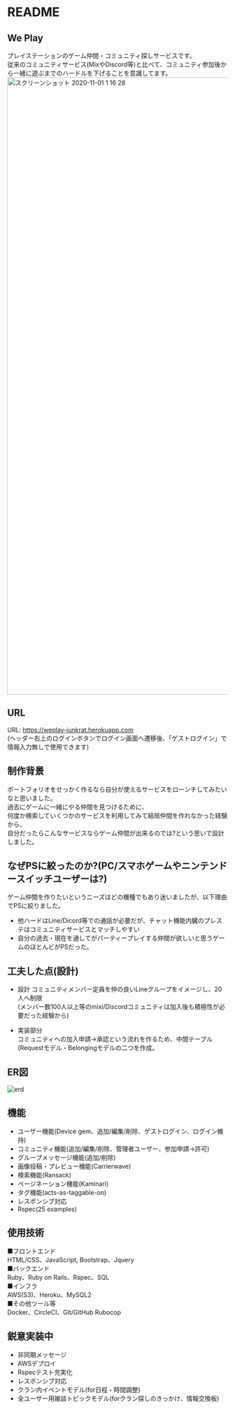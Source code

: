 

# README

## We Play
プレイステーションのゲーム仲間・コミュニティ探しサービスです。<br>
従来のコミュニティサービス(MixやDiscord等)と比べて、コミュニティ参加後から一緒に遊ぶまでのハードルを下げることを意識してます。<br>
<img width="1412" alt="スクリーンショット 2020-11-01 1 16 28" src="https://user-images.githubusercontent.com/61936417/97784230-62414100-1be0-11eb-85ea-697ee18d474c.png">

## URL
URL: https://weplay-junkrat.herokuapp.com<br>
(ヘッダー右上のログインボタンでログイン画面へ遷移後、「ゲストログイン」で情報入力無しで使用できます)

## 制作背景
ポートフォリオをせっかく作るなら自分が使えるサービスをローンチしてみたいなと思いました。<br>
過去にゲームに一緒にやる仲間を見つけるために、<br>
何度か検索していくつかのサービスを利用してみて結局仲間を作れなかった経験から、<br>
自分だったらこんなサービスならゲーム仲間が出来るのでは?という思いで設計しました。

## なぜPSに絞ったのか?(PC/スマホゲームやニンテンドースイッチユーザーは?)
ゲーム仲間を作りたいというニーズはどの機種でもあり迷いましたが、以下理由でPSに絞りました。<br> 
- 他ハードはLine/Dicord等での通話が必要だが、チャット機能内臓のプレステはコミュニティサービスとマッチしやすい<br>
- 自分の過去・現在を通してがパーティープレイする仲間が欲しいと思うゲームのほとんどがPSだった。

## 工夫した点(設計)
- 設計
コミュニティメンバー定員を仲の良いLineグループをイメージし、20人へ制限<br>
(メンバー数100人以上等のmixi/Discordコミュニティは加入後も積極性が必要だった経験から)

- 実装部分<br>
コミュニティへの加入申請→承認という流れを作るため、中間テーブル(Requestモデル・Belongingモデルの二つを作成。

## ER図
![erd](https://user-images.githubusercontent.com/61936417/97785292-86545080-1be7-11eb-8034-f72c59eef529.png)

## 機能
* ユーザー機能(Device gem、追加/編集/削除、ゲストログイン、ログイン維持)
* コミュニティ機能(追加/編集/削除、管理者ユーザー、参加申請→許可)
* グループメッセージ機能(追加/削除)
* 画像投稿・プレビュー機能(Carrierwave)
* 検索機能(Ransack)
* ページネーション機能(Kaminari)
* タグ機能(acts-as-taggable-on)
* レスポンシブ対応
* Rspec(25 examples)

## 使用技術
■フロントエンド<br>
HTML/CSS、JavaScript, Bootstrap、Jquery<br>
■バックエンド<br>
Ruby、Ruby on Rails、Rspec、SQL<br>
■インフラ<br>
AWS(S3)、Heroku、MySQL2<br>
■その他ツール等<br>
Docker、CircleCI、Git/GitHub Rubocop

## 鋭意実装中
* 非同期メッセージ
* AWSデプロイ
* Rspecテスト充実化
* レスポンシブ対応
* クラン内イベントモデル(for日程・時間調整)
* 全ユーザー用雑談トピックモデル(forクラン探しのきっかけ、情報交換板)